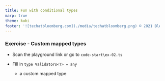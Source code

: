 ```yaml
---
title: Fun with conditional types
marp: true
theme: kubi
footer: '![techatbloomberg.com](./media/techatbloomberg.png) © 2021 Bloomberg Finance L.P. All rights reserved. ![techatbloomberg.com](./media/bloomberg.png)'
---
```


### Exercise - Custom mapped types

* Scan the playground link or go to `code-start\ex-02.ts` <img src="./media/ex-02-qr.png" style="position:absolute; top:120px; left: 1050px; width: 200px" />

* Fill in `type Validators<T> = any`  
    * a custom mapped type
